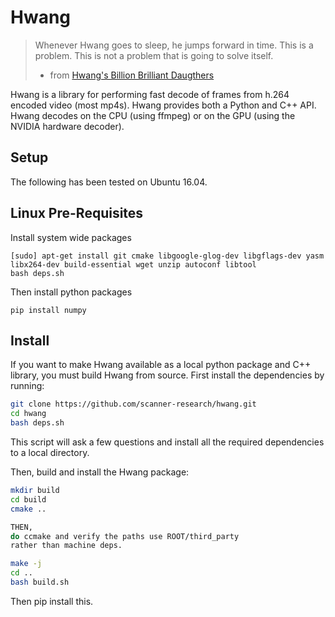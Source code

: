 # Hwang

> Whenever Hwang goes to sleep, he jumps forward in time. This is a problem.
> This is not a problem that is going to solve itself.
> - from [Hwang's Billion Brilliant Daugthers](http://www.lightspeedmagazine.com/fiction/hwangs-billion-brilliant-daughters)

Hwang is a library for performing fast decode of frames from h.264
encoded video (most mp4s). Hwang provides both a Python and C++ API. Hwang
decodes on the CPU (using ffmpeg) or on the GPU (using the NVIDIA hardware
decoder).

## Setup

The following has been tested on Ubuntu 16.04.

## Linux Pre-Requisites
Install system wide packages
```
[sudo] apt-get install git cmake libgoogle-glog-dev libgflags-dev yasm libx264-dev build-essential wget unzip autoconf libtool
bash deps.sh
```

Then install python packages
```
pip install numpy
```

## Install

If you want to make Hwang available as a local python package and C++ library,
you must build Hwang from source. First install the dependencies by running:
```bash
git clone https://github.com/scanner-research/hwang.git
cd hwang
bash deps.sh
```
This script will ask a few questions and install all the required dependencies
to a local directory.



Then, build and install the Hwang package:
```bash
mkdir build
cd build
cmake ..

THEN,
do ccmake and verify the paths use ROOT/third_party
rather than machine deps.

make -j
cd ..
bash build.sh
```

Then pip install this.
